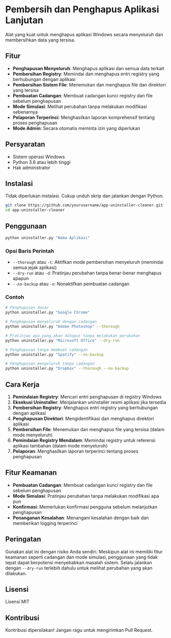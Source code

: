 # Pembersih dan Penghapus Aplikasi Lanjutan

Alat yang kuat untuk menghapus aplikasi Windows secara menyeluruh dan membersihkan data yang tersisa.

## Fitur

- **Penghapusan Menyeluruh**: Menghapus aplikasi dan semua data terkait
- **Pembersihan Registry**: Memindai dan menghapus entri registry yang berhubungan dengan aplikasi
- **Pembersihan Sistem File**: Menemukan dan menghapus file dan direktori yang tersisa
- **Pembuatan Cadangan**: Membuat cadangan kunci registry dan file sebelum penghapusan
- **Mode Simulasi**: Melihat perubahan tanpa melakukan modifikasi sebenarnya
- **Pelaporan Terperinci**: Menghasilkan laporan komprehensif tentang proses penghapusan
- **Mode Admin**: Secara otomatis meminta izin yang diperlukan

## Persyaratan

- Sistem operasi Windows
- Python 3.6 atau lebih tinggi
- Hak administrator

## Instalasi

Tidak diperlukan instalasi. Cukup unduh skrip dan jalankan dengan Python.

```bash
git clone https://github.com/yourusername/app-uninstaller-cleaner.git
cd app-uninstaller-cleaner
```

## Penggunaan

```bash
python uninstaller.py "Nama Aplikasi"
```

### Opsi Baris Perintah

- `--thorough` atau `-t`: Aktifkan mode pembersihan menyeluruh (memindai semua jejak aplikasi)
- `--dry-run` atau `-d`: Pratinjau perubahan tanpa benar-benar menghapus apapun
- `--no-backup` atau `-n`: Nonaktifkan pembuatan cadangan

### Contoh

```bash
# Penghapusan dasar
python uninstaller.py "Google Chrome"

# Penghapusan menyeluruh dengan cadangan
python uninstaller.py "Adobe Photoshop" --thorough

# Pratinjau apa yang akan dihapus tanpa melakukan perubahan
python uninstaller.py "Microsoft Office" --dry-run

# Penghapusan tanpa membuat cadangan
python uninstaller.py "Spotify" --no-backup

# Penghapusan menyeluruh tanpa cadangan
python uninstaller.py "Dropbox" --thorough --no-backup
```

## Cara Kerja

1. **Pemindaian Registry**: Mencari entri penghapusan di registry Windows
2. **Eksekusi Uninstaller**: Menjalankan uninstaller resmi aplikasi jika tersedia
3. **Pembersihan Registry**: Menghapus entri registry yang berhubungan dengan aplikasi
4. **Penghapusan Direktori**: Mengidentifikasi dan menghapus direktori aplikasi
5. **Pembersihan File**: Menemukan dan menghapus file yang tersisa (dalam mode menyeluruh)
6. **Pemindaian Registry Mendalam**: Memindai registry untuk referensi aplikasi tambahan (dalam mode menyeluruh)
7. **Pelaporan**: Menghasilkan laporan terperinci tentang proses penghapusan

## Fitur Keamanan

- **Pembuatan Cadangan**: Membuat cadangan kunci registry dan file sebelum penghapusan
- **Mode Simulasi**: Pratinjau perubahan tanpa melakukan modifikasi apa pun
- **Konfirmasi**: Memerlukan konfirmasi pengguna sebelum melanjutkan penghapusan
- **Penanganan Kesalahan**: Menangani kesalahan dengan baik dan memberikan logging terperinci

## Peringatan

Gunakan alat ini dengan risiko Anda sendiri. Meskipun alat ini memiliki fitur keamanan seperti cadangan dan mode simulasi, penggunaan yang tidak tepat dapat berpotensi menyebabkan masalah sistem. Selalu jalankan dengan `--dry-run` terlebih dahulu untuk melihat perubahan yang akan dilakukan.

## Lisensi

Lisensi MIT

## Kontribusi

Kontribusi dipersilakan! Jangan ragu untuk mengirimkan Pull Request. 